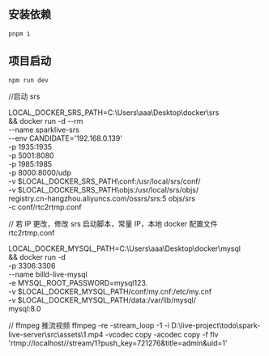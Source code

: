 ## 安装依赖

```bash
pnpm i
```

## 项目启动

```bash
npm run dev
```

//启动 srs

LOCAL_DOCKER_SRS_PATH=C:\\Users\\aaa\\Desktop\\docker\\srs \
&& docker run -d --rm \
--name sparklive-srs \
--env CANDIDATE='192.168.0.139' \
-p 1935:1935 \
-p 5001:8080 \
-p 1985:1985 \
-p 8000:8000/udp \
-v $LOCAL_DOCKER_SRS_PATH\\conf:/usr/local/srs/conf/ \
-v $LOCAL_DOCKER_SRS_PATH\\objs:/usr/local/srs/objs/ \
registry.cn-hangzhou.aliyuncs.com/ossrs/srs:5 objs/srs \
-c conf/rtc2rtmp.conf

// 若 IP 更改，修改 srs 启动脚本，常量 IP，本地 docker 配置文件 rtc2rtmp.conf

LOCAL_DOCKER_MYSQL_PATH=C:\\Users\\aaa\\Desktop\\docker\\mysql \
&& docker run -d \
-p 3306:3306 \
--name billd-live-mysql \
-e MYSQL_ROOT_PASSWORD=mysql123. \
-v $LOCAL_DOCKER_MYSQL_PATH/conf/my.cnf:/etc/my.cnf \
-v $LOCAL_DOCKER_MYSQL_PATH/data:/var/lib/mysql/ \
mysql:8.0

// ffmpeg 推流视频
ffmpeg -re -stream_loop -1 -i D:\\live-project\\todo\\spark-live-server\\src\\assets\\1.mp4 -vcodec copy -acodec copy -f flv 'rtmp://localhost//stream/1?push_key=721276&title=admin&uid=1'
